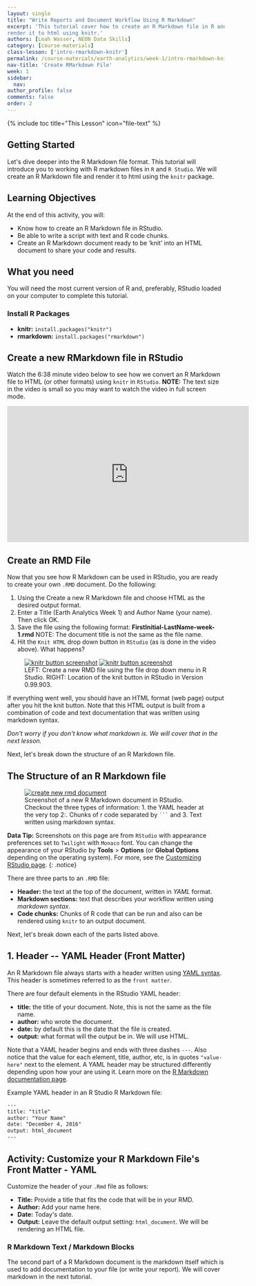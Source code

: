 ```yaml
---
layout: single
title: "Write Reports and Document Workflow Using R Markdown"
excerpt: 'This tutorial cover how to create an R Markdown file in R and then
render it to html using knitr.'
authors: [Leah Wasser, NEON Data Skills]
category: [course-materials]
class-lesson: ['intro-rmarkdown-knitr']
permalink: /course-materials/earth-analytics/week-1/intro-rmarkdown-knitr2/
nav-title: 'Create RMarkdown File'
week: 1
sidebar:
  nav:
author_profile: false
comments: false
order: 2
---
```

{% include toc title="This Lesson" icon="file-text" %}


## Getting Started
Let's dive deeper into the R Markdown file format. This tutorial will introduce you to working with R markdown files in `R` and
`R Studio`. We will create an R Markdown file and render it to html using the
`knitr` package.

<div class='notice--success' markdown="1">

## <i class="fa fa-graduation-cap" aria-hidden="true"></i> Learning Objectives
At the end of this activity, you will:

* Know how to create an R Markdown file in RStudio.
* Be able to write a script with text and R code chunks.
* Create an R Markdown document ready to be ‘knit’ into an HTML document to
share your code and results.

## <i class="fa fa-check-square-o fa-2" aria-hidden="true"></i> What you need

You will need the most current version of R and, preferably, RStudio loaded on
your computer to complete this tutorial.

### Install R Packages

* **knitr:** `install.packages("knitr")`
* **rmarkdown:** `install.packages("rmarkdown")`

</div>

## Create a new RMarkdown file in RStudio

Watch the 6:38 minute video below to see how we convert
an R Markdown file to HTML (or other formats) using `knitr` in `RStudio`.
**NOTE:** The text size in the video is small so you may want to watch the video in
full screen mode.

<iframe width="560" height="315" src="https://www.youtube.com/embed/DNS7i2m4sB0" frameborder="0" allowfullscreen></iframe>

## Create an RMD File

Now that you see how R Markdown can be used in RStudio, you are
ready to create your own `.RMD` document. Do the following:

1. Using the Create a new R Markdown file and choose HTML as the desired output format.
2. Enter a Title (Earth Analytics Week 1) and Author Name (your name). Then click OK.
3. Save the file using the following format: **FirstInitial-LastName-week-1.rmd**
NOTE: The document title is not the same as the file name.
4. Hit the <kbd>`Knit HTML`</kbd> drop down button in `RStudio` (as is done in the video above). What happens?

<figure class="half">
<a href="{{ site.url }}/images/course-materials/earth-analytics/week-1/intro-knitr-rmd/create-rmd.png">
<img src="{{ site.url }}/images/course-materials/earth-analytics/week-1/intro-knitr-rmd/create-rmd.png" alt="knitr button screenshot"></a>
	<a href="{{ site.url }}{{ site.baseurl }}/images/course-materials/earth-analytics/week-1/intro-knitr-rmd/KnitButton-screenshot.png">
	<img src="{{ site.url }}{{ site.baseurl }}/images/course-materials/earth-analytics/week-1/intro-knitr-rmd/KnitButton-screenshot.png" alt="knitr button screenshot"></a>
	<figcaption> LEFT: Create a new RMD file using the file drop down menu in
  R Studio. RIGHT: Location of the knit button in RStudio in Version 0.99.903.
	</figcaption>
</figure>

If everything went well, you should have an HTML format (web page) output
after you hit the knit button. Note that this HTML output is built from a
combination of code and text documentation that was written using markdown syntax.

*Don't worry if you don't know what markdown is. We will cover that in the next
lesson.*

Next, let's break down the structure of an R Markdown file.

## The Structure of an R Markdown file

 <figure>
	<a href="{{ site.url }}{{ site.baseurl }}/images/course-materials/earth-analytics/week-1/intro-knitr-rmd/NewRmd-html-screenshot.png">
	<img src="{{ site.url }}{{ site.baseurl }}/images/course-materials/earth-analytics/week-1/intro-knitr-rmd/NewRmd-html-screenshot.png" alt="create new rmd document"></a>
	<figcaption>Screenshot of a new R Markdown document in RStudio. Checkout the three
  types of information: 1. the YAML header at the very top 2:. Chunks of r code
  separated by <code>```</code> and 3. Text written using markdown syntax.
	</figcaption>
</figure>

<i class="fa fa-star"></i> **Data Tip:** Screenshots on this page are
from `RStudio` with appearance preferences set to `Twilight` with `Monaco` font. You
can change the appearance of your RStudio by **Tools** > **Options**
(or **Global Options** depending on the operating system). For more, see the
<a href="https://support.rstudio.com/hc/en-us/articles/200549016-Customizing-RStudio" target="_blank">Customizing RStudio page</a>.
{: .notice}

There are three parts to an `.RMD` file:

* **Header:** the text at the top of the document, written in *YAML* format.
* **Markdown sections:** text that describes your workflow written using *markdown syntax*.
* **Code chunks:** Chunks of R code that can be run and also can be rendered
using `knitr` to an output document.

Next, let's break down each of the parts listed above.

## 1. Header -- YAML Header (Front Matter)

An R Markdown file always starts with a header written using
<a href="https://en.wikipedia.org/wiki/YAML" target="_blank">YAML syntax</a>.
This header is sometimes referred to as the `front matter`.

There are four default elements in the RStudio YAML header:

* **title:** the title of your document. Note, this is not the same as the file name.
* **author:** who wrote the document.
* **date:** by default this is the date that the file is created.
* **output:** what format will the output be in. We will use HTML.

Note that a YAML header begins and ends with three
dashes `---`. Also notice that the value for each element, title, author, etc,
is in quotes `"value-here"` next to the element.  A YAML header may be structured differently depending upon how your are using it. Learn more on the
<a href="http://rmarkdown.rstudio.com/authoring_quick_tour.html#output_options" target="_blank"> R Markdown documentation page</a>.

Example YAML header in an R Studio R Markdown file:

```xml
---
title: "title"
author: "Your Name"
date: "December 4, 2016"
output: html_document
---
```

<div class="notice--warning" markdown="1">

## <i class="fa fa-pencil-square-o" aria-hidden="true"></i> Activity: Customize your R Markdown File's Front Matter - YAML
Customize the header of your `.Rmd` file as follows:

* **Title:** Provide a title that fits the code that will be in your RMD.
* **Author:** Add your name here.
* **Date:** Today's date.
* **Output:** Leave the default output setting: `html_document`.
We will be rendering an HTML file.

</div>

### R Markdown Text / Markdown Blocks

The second part of a R Markdown document is the markdown itself which is used
to add documentation to your file (or write your report). We will cover markdown
in the next tutorial.
